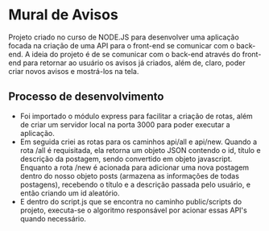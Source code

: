 # Mural de Avisos
Projeto criado no curso de NODE.JS para desenvolver uma aplicação focada na criação de uma API para o front-end se comunicar com o back-end.
A ideia do projeto é de se comunicar com o back-end através do front-end para retornar ao usuário os avisos já criados, além de, claro, poder criar novos avisos e mostrá-los na tela.

## Processo de desenvolvimento
- Foi importado o módulo express para facilitar a criação de rotas, além de criar um servidor local na porta 3000 para poder executar a aplicação.
- Em seguida criei as rotas para os caminhos api/all e api/new. Quando a rota /all é requisitada, ela retorna um objeto JSON contendo o id, título e descrição da postagem, sendo convertido em objeto javascript.
Enquanto a rota /new é acionada para adicionar uma nova postagem dentro do nosso objeto posts (armazena as informações de todas postagens), recebendo o título e a descrição passada
pelo usuário, e então criando um id aleatório.
- E dentro do script.js que se encontra no caminho public/scripts do projeto, executa-se o algoritmo responsável por acionar essas API's quando necessário.
